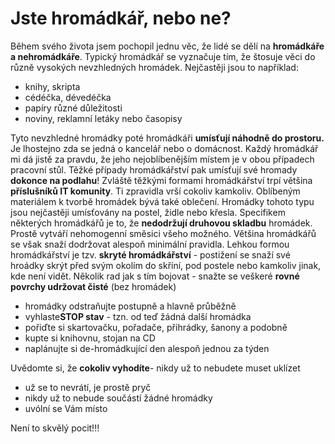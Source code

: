 <!--
title: Jste hromádkář, nebo ne?
date: 16.1.2008 22:30:00
author: Roman Ožana <ozana@omdesign.cz>
tags: 
-->


# Jste hromádkář, nebo ne?

Během svého života jsem pochopil jednu věc, že lidé se dělí na **hromádkáře a nehromádkáře**. Typický hromádkář se vyznačuje tím, že štosuje věci do různě vysokých nevzhledných hromádek. Nejčastěji jsou to například:

- knihy, skripta
- cédéčka, dévedéčka
- papíry různé důležitosti
- noviny, reklamní letáky nebo časopisy

 Tyto nevzhledné hromádky poté hromádkáři **umísťují náhodně do prostoru.** Je lhostejno zda se jedná o kancelář nebo o domácnost. Každý hromádkář mi dá jistě za pravdu, že jeho nejoblíbenějším místem je v obou případech pracovní stůl. Těžké případy hromádkářství pak umísťují své hromady **dokonce na podlahu**! Zvláště těžkými formami hromádkářství trpí většina **příslušníků IT komunity**. Ti zpravidla vrší cokoliv kamkoliv.  Oblíbeným materiálem k tvorbě hromádek bývá také oblečení. Hromádky tohoto typu jsou nejčastěji umísťovány na postel, židle nebo křesla. Specifikem některých hromádkářů je to, že **nedodržují druhovou skladbu** hromádek. Prostě vytváří nehomogenní směsici všeho možného. Většina hromádkářů se však snaží dodržovat alespoň minimální pravidla. Lehkou formou hromádkářství je tzv. **skryté hromádkářství** - postižení se snaží své hroádky skrýt před svým okolím do skříní, pod postele nebo kamkoliv jinak, kde není vidět. Několik rad jak s tím bojovat - snažte se veškeré **rovné povrchy udržovat čisté** (bez hromádek)
- hromádky odstraňujte postupně a hlavně průběžně
- vyhlaste**STOP stav** - tzn. od teď žádná další hromádka
- pořiďte si skartovačku, pořadače, přihrádky, šanony a podobně
- kupte si knihovnu, stojan na CD
- naplánujte si de-hromádkující den alespoň jednou za týden

 Uvědomte si, že **cokoliv vyhodíte**- nikdy už to nebudete muset uklízet
- už se to nevrátí, je prostě pryč
- nikdy už to nebude součástí žádné hromádky
- uvólní se Vám místo

 Není to skvělý pocit!!!